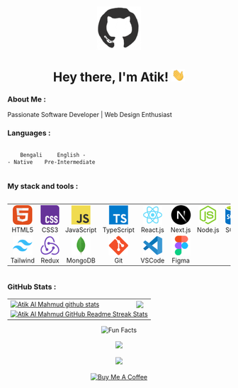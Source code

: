 <div id="header" align="center">

<img src="./github.gif" width="100"/>

<h1>
Hey there, I'm Atik!
<img src="./giphy.gif" width="30px" alt="GIF">
</h1>

   </div>
  
### About Me :

Passionate Software Developer | Web Design Enthusiast

### Languages :

<div style="display: flex; align-items: flex-start; align: center">
<table  align="center">
  <tr>
    
        Bengali - Native
        
  </tr>

  <tr>
    
        English - Pre-Intermediate
        
  </tr>
</table>
</div>

### My stack and tools :

<div style="display: flex; align-items: flex-start; align: center">
<table align="center">
  <tr>
     <td align="center"  width="88">
         <img src="./01-html5.svg" alt="HTML5" width="44" height="44"/>
      <br>HTML5
    </td>
    <td align="center" width="88">
        <img src="./02-css3.svg" alt="CSS3" width="44" height="44"/>
      <br>CSS3
    </td>
<td align="center" width="88">
         <img src="./03-javascript.svg" alt="JS" width="44" height="44"/>
      <br>JavaScript
    </td>
    <td align="center" width="88">
        <img src="./04-typescript.svg" alt="TS" width="44" height="44"/>
      <br>TypeScript
    </td>
<!--     <td align="center" width="88">
        <img src="./images/05-python.svg" alt="Python" width="44" height="44"/>
      <br>Python
    </td> -->
    <td align="center" width="88">
        <img src="./06-react.svg" alt="React" width="44" height="44"/>
      <br>React.js
    </td>
    <td align="center" width="88">
        <img src="./07-nextjs.svg" alt="Next.js" width="44" height="44"/>
      <br>Next.js
    </td>
    <td align="center" width="88">
      <img src="./08-nodejs.svg" alt="Node.js" width="44" height="44"/>
      <br>Node.js
    </td>
        <td align="center" width="88">
       <img src="./09-sql.svg" alt="SQL" width="44" height="44"/>
      <br>SQL
      </td>
  </tr>
<!--     <td align="center" width="88">
        <img src="./images/10-sass.svg" alt="Sass" width="44" height="44"/>
      <br>Sass
    </td> -->
<!--     <td align="center" width="88"> 
        <img src="./images/11-bem.svg" alt="Bem" width="44" height="44"/>
      <br>BEM
    </td> -->
    <td align="center"  width="88">
        <img src="./12-tailwind.svg" alt="Tailwind" width="44" height="44"/>
      <br>Tailwind
    </td>
    <td align="center" width="88">
        <img src="./13-redux.svg" alt="Redux" width="44" height="44"/>
      <br>Redux
    </td>
<!--       <td align="center" width="88">
        <img src="./images/14-postman.svg" alt="Postman" width="44" height="44"/>
      <br>Postman
    </td> -->
      </td>
      <td align="center" width="88">
        <img src="./15-mongodb.svg" alt="MongoDB" width="44" height="44"/>
      <br>MongoDB
     </td>
     <td align="center" width="88">
        <img src="./16-git.svg" alt="Git" width="44" height="44"/>
      <br>Git
    </td>
  <td align="center" width="88">
        <img src="./17-vscode.svg" alt="Visual Studio Code" width="44" height="44"/>
      <br>VSCode
     </td>
  <td align="center" width="88">
        <img src="./18-figma.svg" alt="Figma" width="44" height="44"/>
      <br>Figma
     </td>
</table>
</div>

### GitHub Stats :

<table align="center">
  <tr>
  <td>
  <a href="https://github.com/atikmahmud482/github-readme-stats"><img align="center" src="https://github-readme-stats.vercel.app/api?username=atikmahmud482&show_icons=true&include_all_commits=true&theme=buefy&hide_border=true" alt="Atik Al Mahmud github stats" /></a>
  </td>
  <td>
  <a href="https://github.com/atikmahmud482/github-readme-stats"><img align="center" src="https://github-readme-stats.vercel.app/api/top-langs/?username=atikmahmud482&layout=compact&theme=buefy&hide_border=true" /></a>
  </td>
  </tr>
  <tr>
  <td colspan=2 align="center">
  <a href="https://git.io/streak-stats"> <img src="http://github-readme-streak-stats.herokuapp.com?user=atikmahmud482&hide_border=true&background=f6f8fa&currStreakLabel=000000&date_format=j%20M%5B%20Y%5D" alt="Atik Al Mahmud GitHub Readme Streak Stats" /> </a>
  </td>
  </tr>
</table>

<div align=center> 
<img src="https://readme-typing-svg.herokuapp.com?color=%2336BCF7&size=30&center=true&vCenter=true&width=1000&height=50&lines=Fun+Facts:+;Love+joking,+got+a+great+sense+of+humor.+;" alt="Fun Facts" /> 
</div>
  
<br>

<div align="center">
<a href="https://u8views.com/github/atikmahmud482"><img src="https://u8views.com/api/v1/github/profiles/115661003/views/day-week-month-total-count.svg"></a>
</div>

<br>

<div align="center">
<a href="https://www.codewars.com/users/atikmahmud482"><img src="https://www.codewars.com/users/atikmahmud482/badges/small">
</div>

<br>

<div align="center">
<a href="https://www.buymeacoffee.com/atikmahmud482" target="_blank"><img src="https://cdn.buymeacoffee.com/buttons/v2/default-blue.png" alt="Buy Me A Coffee" style="height: 40px !important;width: 180px !important;" ></a>
</div>
